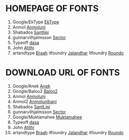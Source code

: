 #  HOMEPAGE OF FONTS

1. Google/EkType [EkType](https://ektype.in)
2. Anmol [Anmoluni](https://guca.sourceforge.net/typography/fonts/anmoluni/)
3. Shabados [Santlipi](https://github.com/shabados/SantLipi)
4. gunnarvilhjalmsson [Sector](https://github.com/gunnarvilhjalmsson/Sector)
5. Typeoff [dasa](https://github.com/typeoff/dasa)
6. John [Atithi](https://github.com/jonpinhorn/atithi)
7. artandtype [Braah](https://github.com/artandtype/Braah)
 itfoundry [Jalandhar](https://github.com/itfoundry/hind-jalandhar)
 Itfoundry [Roundo](https://github.com/itfoundry/roundo)






# DOWNLOAD URL OF FONTS

1. Google/Anek [Anek](https://github.com/EkType/Anek/releases/download/1.000/Ek-Type-Anek-Variable-1.002.zip)
2. Google/Baloo2 [Baloo2](https://github.com/EkType/Baloo2/releases/download/1.640/Baloo2_1.640.zip)
3. Anmol [Anmoluni](http://prdownloads.sourceforge.net/guca/anmoluni.1.40.zip?download)
4. Anmol2  [Anmolunibani](http://prdownloads.sourceforge.net/guca/anmolunibani.1.40.zip?download)
5. Shabados [SantLipi](https://github.com/shabados/SantLipi/releases/download/v0.22.0/SantLipi-v0.022.zip)
6. gunnarvilhjalmsson [Sector](https://github.com/gunnarvilhjalmsson/Sector/archive/fa2bb62/Sector-fa2bb62.tar.gz)
7. Google/Muktamahee [Muktamahee](https://github.com/EkType/Mukta/releases/download/2.538/Mukta.Font.Family.2.538.zip)
8. Typeoff [dasa](https://github.com/typeoff/dasa/archive/de1c323/dasa-de1c323.tar.gz)
9. John [Atithi](https://github.com/jonpinhorn/atithi/archive/86c473f/atithi-86c473f.tar.gz)
10. artandtype [Braah](https://github.com/artandtype/Braah)
 itfoundry [Jalandhar](https://github.com/itfoundry/hind-jalandhar/archive/27af9e8/hind-jalandhar-27af9e8.tar.gz)
 itfoundry [Roundo](https://github.com/itfoundry/roundo/archive/f7e77db/roundo-f7e77db.tar.gz)
